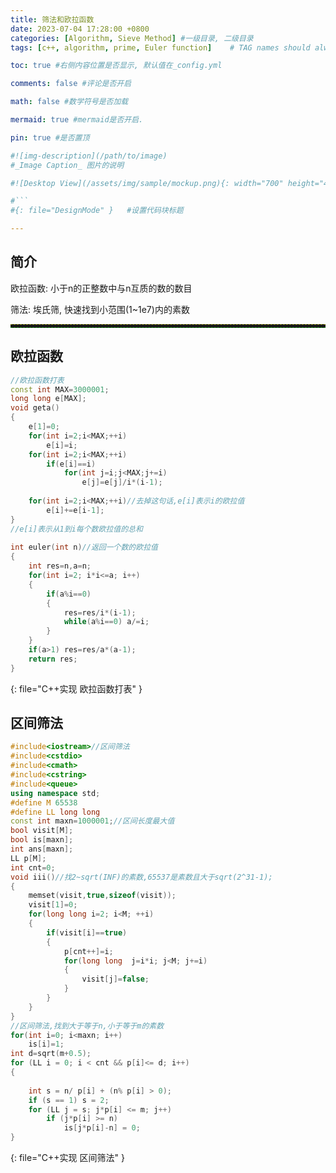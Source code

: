 ```yaml
---
title: 筛法和欧拉函数
date: 2023-07-04 17:28:00 +0800
categories: [Algorithm, Sieve Method] #一级目录, 二级目录
tags: [c++, algorithm, prime, Euler function]    # TAG names should always be lowercase

toc: true #右侧内容位置是否显示, 默认值在_config.yml

comments: false #评论是否开启

math: false #数学符号是否加载

mermaid: true #mermaid是否开启.

pin: true #是否置顶

#![img-description](/path/to/image)
#_Image Caption_ 图片的说明

#![Desktop View](/assets/img/sample/mockup.png){: width="700" height="400" } 设置图片宽高

#```
#{: file="DesignMode" }   #设置代码块标题

---
```


<style>
hr{
  height: 4px;
  width: 100%;
  margin: 0,0,0,0;
  margin - left : auto;
  margin - right : auto;
  opacity: 100%;
  border-top: 1px dashed #ffff0080 !important;
  border-bottom: 1px dashed #00ff0080 !important;
  border-radius: 0px;
}
</style>

## 简介
<div style = "word-break :break-all">
欧拉函数: 小于n的正整数中与n互质的数的数目

筛法: 埃氏筛, 快速找到小范围(1~1e7)内的素数
</div>

___

## 欧拉函数
```cpp
//欧拉函数打表
const int MAX=3000001;
long long e[MAX];
void geta()
{
    e[1]=0;
    for(int i=2;i<MAX;++i)
        e[i]=i;
    for(int i=2;i<MAX;++i)
        if(e[i]==i)
            for(int j=i;j<MAX;j+=i)
                e[j]=e[j]/i*(i-1);
 
    for(int i=2;i<MAX;++i)//去掉这句话,e[i]表示i的欧拉值
        e[i]+=e[i-1];
}
//e[i]表示从1到i每个数欧拉值的总和
 
int euler(int n)//返回一个数的欧拉值
{
    int res=n,a=n;
    for(int i=2; i*i<=a; i++)
    {
        if(a%i==0)
        {
            res=res/i*(i-1);
            while(a%i==0) a/=i;
        }
    }
    if(a>1) res=res/a*(a-1);
    return res;
}
```
{: file="C++实现 欧拉函数打表" }

## 区间筛法

``` c++
#include<iostream>//区间筛法
#include<cstdio>
#include<cmath>
#include<cstring>
#include<queue>
using namespace std;
#define M 65538
#define LL long long
const int maxn=1000001;//区间长度最大值
bool visit[M];
bool is[maxn];
int ans[maxn];
LL p[M];
int cnt=0;
void iii()//找2~sqrt(INF)的素数,65537是素数且大于sqrt(2^31-1);
{
    memset(visit,true,sizeof(visit));
    visit[1]=0;
    for(long long i=2; i<M; ++i)
    {
        if(visit[i]==true)
        {
            p[cnt++]=i;
            for(long long  j=i*i; j<M; j+=i)
            {
                visit[j]=false;
            }
        }
    }
}
//区间筛法,找到大于等于n,小于等于m的素数
for(int i=0; i<maxn; i++)
    is[i]=1;
int d=sqrt(m+0.5);
for (LL i = 0; i < cnt && p[i]<= d; i++)
{
 
    int s = n/ p[i] + (n% p[i] > 0);
    if (s == 1) s = 2;
    for (LL j = s; j*p[i] <= m; j++)
        if (j*p[i] >= n)
            is[j*p[i]-n] = 0;
}
```
{: file="C++实现 区间筛法" }

